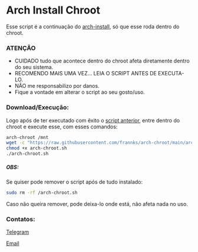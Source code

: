 # Arch Install Chroot

Esse script é a continuação do [arch-install](https://github.com/frannks/arch-install), só que esse roda dentro do chroot.

### ATENÇÃO

- CUIDADO tudo que acontece dentro do chroot afeta diretamente dentro do seu sistema.
- RECOMENDO MAIS UMA VEZ... LEIA O SCRIPT ANTES DE EXECUTA-LO.
- NÃO me responsabilizo por danos.
- Fique a vontade em alterar o script ao seu gosto/uso.

### Download/Execução:

Logo após de ter executado com êxito o [script anterior](https://github.com/frannks/arch-install), entre dentro do chroot e execute esse, com esses comandos:

``` sh
arch-chroot /mnt
wget -c "https://raw.githubusercontent.com/frannks/arch-chroot/main/arch-chroot.sh"
chmod +x arch-chroot.sh
./arch-chroot.sh
```



##### OBS:

Se quiser pode remover o script após de tudo instalado:

```bash
sudo rm -rf /arch-chroot.sh
```

Caso não queira remover, pode deixa-lo onde está, não afeta nada no uso.



### Contatos:

[Telegram](https://t.me/FranklinTech)

[Email](mailto:fraank@riseup.net)

